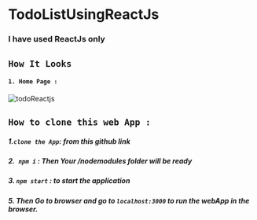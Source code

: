 # TodoListUsingReactJs

### I have used ReactJs only

## `How It Looks `
#### `1. Home Page : `
![todoReactjs](https://user-images.githubusercontent.com/50637985/126870553-ea45357e-94e2-4c3c-8cba-a2fd072d20aa.png)



## `How to clone this web App :`
##### 1.`clone the App`: from this github link
##### 2.` npm i` : Then Your /nodemodules folder will be ready
##### 3. `npm start` : to start the application 
##### 5. Then Go to browser and go to `localhost:3000` to run the webApp in the browser.
